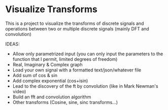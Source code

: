 # Visualize Transforms

This is a project to visualize the transforms of discrete signals and operations between two or multiple discrete signals (mainly DFT and convolution)

IDEAS:
-   Allow only parametrized input (you can only input the parameters to the function that I permit, limited degrees of freedom)
-   Real, Imaginary & Complex graph
-   Load your own signal with a formatted text/json/whatever file
-   Add sum of cos & sin
-   Add complex exponential (cos+isin)
-   Lead to the discovery of the ft by convolution (like in Mark Newman's video)
-   Build an fft and convolution algorithm
-   Other transforms (Cosine, sine, sinc transforms...)
